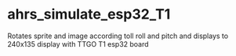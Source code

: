 # ahrs_simulate_esp32_T1
Rotates sprite and image according toll roll and pitch and displays to 240x135 display with TTGO T1 esp32 board
